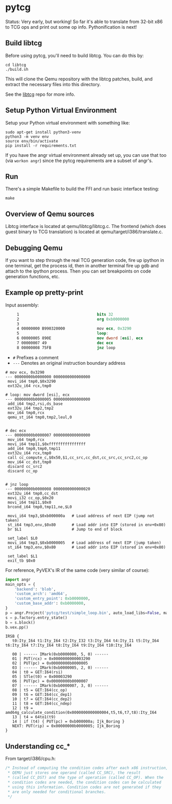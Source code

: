 pytcg
=====

Status: Very early, but working!  So far it's able to translate from 32-bit x86
to TCG ops and print out some op info. Pythonification is next!

## Build libtcg

Before using pytcg, you'll need to build libtcg. You can do this by:

    cd libtcg
    ./build.sh

This will clone the Qemu repository with the libtcg patches, build, and extract
the necessary files into this directory.

See the [libtcg](https://github.com/angr-tcg/qemu) repo for more info.

## Setup Python Virtual Environment

Setup your Python virtual environment with something like:

    sudo apt-get install python3-venv
    python3 -m venv env
    source env/bin/activate
    pip install -r requirements.txt

If you have the angr virtual environment already set up, you can use that too
(via `workon angr`) since the pytcg requirements are a subset of angr's.

## Run

There's a simple Makefile to build the FFI and run basic interface testing:

    make

## Overview of Qemu sources

Libtcg interface is located at qemu/libtcg/libtcg.c. The frontend (which does
guest binary to TCG translation) is located at qemu/target/i386/translate.c.

## Debugging Qemu

If you want to step through the real TCG generation code, fire up ipython in
one terminal, get the process id, then in another terminal fire up gdb and
attach to the ipython process. Then you can set breakpoints on code generation
functions, etc.

## Example op pretty-print

Input assembly:
```nasm
     1                                  bits 32
     2                                  org 0xb0000000
     3                                  
     4 00000000 B990320000              mov ecx, 0x3290
     5                                  loop:
     6 00000005 890E                    mov dword [esi], ecx
     7 00000007 49                      dec ecx
     8 00000008 75FB                    jnz loop
```

* `#` Prefixes a comment
* `---` Denotes an original instruction boundary address

```
# mov ecx, 0x3290
--- 00000000b0000000 0000000000000000
 movi_i64 tmp0,$0x3290
 ext32u_i64 rcx,tmp0

# loop: mov dword [esi], ecx
--- 00000000b0000005 0000000000000000
 add_i64 tmp2,rsi,ds_base
 ext32u_i64 tmp2,tmp2
 mov_i64 tmp0,rcx
 qemu_st_i64 tmp0,tmp2,leul,0


# dec ecx
--- 00000000b0000007 0000000000000000
 mov_i64 tmp0,rcx
 movi_i64 tmp11,$0xffffffffffffffff
 add_i64 tmp0,tmp0,tmp11
 ext32u_i64 rcx,tmp0
 call cc_compute_c,$0x50,$1,cc_src,cc_dst,cc_src,cc_src2,cc_op
 mov_i64 cc_dst,tmp0
 discard cc_src2
 discard cc_op


# jnz loop
--- 00000000b0000008 0000000000000020
 ext32u_i64 tmp0,cc_dst
 movi_i32 cc_op,$0x20
 movi_i64 tmp11,$0x0
 brcond_i64 tmp0,tmp11,ne,$L0
 
 movi_i64 tmp3,$0xb000000a   # Load address of next EIP (jump not taken)
 st_i64 tmp3,env,$0x80       # Load addr into EIP (stored in env+0x80)
 br $L1                      # Jump to end of block
 
 set_label $L0
 movi_i64 tmp3,$0xb0000005   # Load address of next EIP (jump taken)
 st_i64 tmp3,env,$0x80       # Load addr into EIP (stored in env+0x80)
 
 set_label $L1
 exit_tb $0x0
```

For reference, PyVEX's IR of the same code (very similar of course):
```python
import angr
main_opts = {
    'backend': 'blob',
    'custom_arch': 'amd64',
    'custom_entry_point': 0xb0000000,
    'custom_base_addr': 0xb0000000,
}
p = angr.Project('pytcg/test/simple_loop.bin', auto_load_libs=False, main_opts=main_opts)
s = p.factory.entry_state()
b = s.block()
b.vex.pp()
```
```
IRSB {
   t0:Ity_I64 t1:Ity_I64 t2:Ity_I32 t3:Ity_I64 t4:Ity_I1 t5:Ity_I64 t6:Ity_I64 t7:Ity_I64 t8:Ity_I64 t9:Ity_I64 t10:Ity_I64

   00 | ------ IMark(0xb0000000, 5, 0) ------
   01 | PUT(rcx) = 0x0000000000003290
   02 | PUT(pc) = 0x00000000b0000005
   03 | ------ IMark(0xb0000005, 2, 0) ------
   04 | t0 = GET:I64(rsi)
   05 | STle(t0) = 0x00003290
   06 | PUT(pc) = 0x00000000b0000007
   07 | ------ IMark(0xb0000007, 3, 0) ------
   08 | t5 = GET:I64(cc_op)
   09 | t6 = GET:I64(cc_dep1)
   10 | t7 = GET:I64(cc_dep2)
   11 | t8 = GET:I64(cc_ndep)
   12 | t9 = amd64g_calculate_condition(0x0000000000000004,t5,t6,t7,t8):Ity_I64
   13 | t4 = 64to1(t9)
   14 | if (t4) { PUT(pc) = 0xb000000a; Ijk_Boring }
   NEXT: PUT(rip) = 0x00000000b0000005; Ijk_Boring
}
```

## Understanding cc_*

From target/i386/cpu.h:

```c
/* Instead of computing the condition codes after each x86 instruction,
 * QEMU just stores one operand (called CC_SRC), the result
 * (called CC_DST) and the type of operation (called CC_OP). When the
 * condition codes are needed, the condition codes can be calculated
 * using this information. Condition codes are not generated if they
 * are only needed for conditional branches.
 */
```
